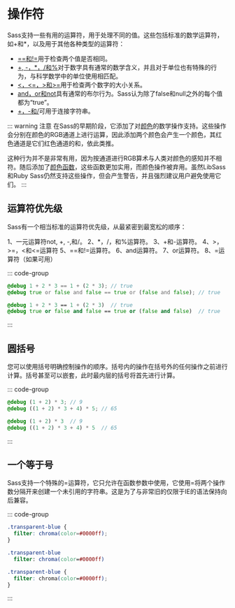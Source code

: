 # 操作符

Sass支持一些有用的运算符，用于处理不同的值。这些包括标准的数学运算符，如+和*，以及用于其他各种类型的运算符：

* [==和!=](./equality)用于检查两个值是否相同。
* [+, -，*，/和%](./numeric)对于数字具有通常的数学含义，并且对于单位也有特殊的行为，与科学数学中的单位使用相匹配。
* [<，<=，>和>=](./relational)用于检查两个数字的大小关系。
* [and，or和not](./boolean)具有通常的布尔行为。Sass认为除了false和null之外的每个值都为“true”。
* [+，-和/](./string)可用于连接字符串。

::: warning 注意
在Sass的早期阶段，它添加了对[颜色](../values/colors)的数学操作支持。这些操作会分别在颜色的RGB通道上进行运算，因此添加两个颜色会产生一个颜色，其红色通道是它们红色通道的和，依此类推。

这种行为并不是非常有用，因为按通道进行RGB算术与人类对颜色的感知并不相符。随后添加了[颜色函数](https://sass-lang.com/documentation/modules/color)，这些函数更加实用，而颜色操作被弃用。虽然LibSass和Ruby Sass仍然支持这些操作，但会产生警告，并且强烈建议用户避免使用它们。
:::

## 运算符优先级

Sass有一个相当标准的运算符优先级，从最紧密到最宽松的顺序：

1、一元运算符not, +, -,和/。
2、*，/，和%运算符。
3、+和-运算符。
4、>，>=，<和<=运算符
5、==和!=运算符。
6、and运算符。
7、or运算符。
8、=运算符（如果可用）

::: code-group
``` scss [scss]
@debug 1 + 2 * 3 == 1 + (2 * 3); // true
@debug true or false and false == true or (false and false); // true
```
``` sass [sass]
@debug 1 + 2 * 3 == 1 + (2 * 3)  // true
@debug true or false and false == true or (false and false)  // true
```
:::

## 圆括号

您可以使用括号明确控制操作的顺序。括号内的操作在括号外的任何操作之前进行计算。括号甚至可以嵌套，此时最内层的括号将首先进行计算。

::: code-group
``` scss [scss]
@debug (1 + 2) * 3; // 9
@debug ((1 + 2) * 3 + 4) * 5; // 65
```
``` sass [sass]
@debug (1 + 2) * 3  // 9
@debug ((1 + 2) * 3 + 4) * 5  // 65
```
:::

## 一个等于号

Sass支持一个特殊的=运算符，它只允许在函数参数中使用，它使用=将两个操作数分隔开来创建一个未引用的字符串。这是为了与非常旧的仅限于IE的语法保持向后兼容。

::: code-group
``` scss [scss]
.transparent-blue {
  filter: chroma(color=#0000ff);
}
```
``` sass [sass]
.transparent-blue
  filter: chroma(color=#0000ff)
```
``` css [css]
.transparent-blue {
  filter: chroma(color=#0000ff);
}
```
:::